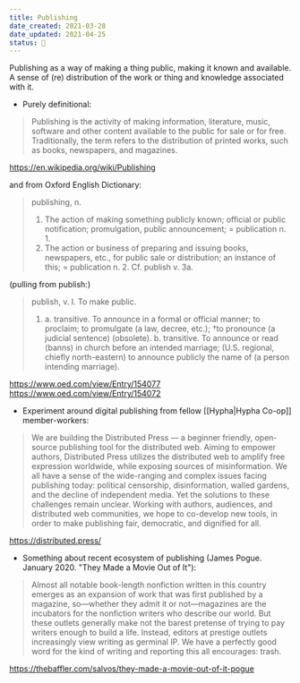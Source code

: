 ```yaml
---
title: Publishing
date_created: 2021-03-28
date_updated: 2021-04-25
status: 🌲
---
```


Publishing as a way of making a thing public, making it known and available. A sense of (re) distribution of the work or thing and knowledge associated with it.

- Purely definitional:

> Publishing is the activity of making information, literature, music, software and other content available to the public for sale or for free. Traditionally, the term refers to the distribution of printed works, such as books, newspapers, and magazines.

<https://en.wikipedia.org/wiki/Publishing>

and from Oxford English Dictionary:

> publishing, n.
> 1. The action of making something publicly known; official or public notification; promulgation, public announcement; = publication n. 1.
> 2. The action or business of preparing and issuing books, newspapers, etc., for public sale or distribution; an instance of this; = publication n. 2. Cf. publish v. 3a.

(pulling from publish:)
> publish, v.
> I. To make public.
> 1. a. transitive. To announce in a formal or official manner; to proclaim; to promulgate (a law, decree, etc.); †to pronounce (a judicial sentence) (obsolete). 
> b. transitive. To announce or read (banns) in church before an intended marriage; (U.S. regional, chiefly north-eastern) to announce publicly the name of (a person intending marriage).

<https://www.oed.com/view/Entry/154077>
<https://www.oed.com/view/Entry/154072>

- Experiment around digital publishing from fellow [[Hypha|Hypha Co-op]] member-workers:

> We are building the Distributed Press — a beginner friendly, open-source publishing tool for the distributed web. Aiming to empower authors, Distributed Press utilizes the distributed web to amplify free expression worldwide, while exposing sources of misinformation.
> We all have a sense of the wide-ranging and complex issues facing publishing today: political censorship, disinformation, walled gardens, and the decline of independent media. Yet the solutions to these challenges remain unclear. Working with authors, audiences, and distributed web communities, we hope to co-develop new tools, in order to make publishing fair, democratic, and dignified for all.

<https://distributed.press/>

- Something about recent ecosystem of publishing (James Pogue. January 2020. "They Made a Movie Out of It"):

> Almost all notable book-length nonfiction written in this country emerges as an expansion of work that was first published by a magazine, so—whether they admit it or not—magazines are the incubators for the nonfiction writers who describe our world. But these outlets generally make not the barest pretense of trying to pay writers enough to build a life. Instead, editors at prestige outlets increasingly view writing as germinal IP. We have a perfectly good word for the kind of writing and reporting this all encourages: trash.

<https://thebaffler.com/salvos/they-made-a-movie-out-of-it-pogue>
